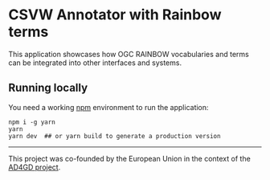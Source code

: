 # CSVW Annotator with Rainbow terms

This application showcases how OGC RAINBOW vocabularies and terms can be integrated into other interfaces
and systems.

## Running locally

You need a working [npm](https://npmjs.org) environment to run the application:

```
npm i -g yarn
yarn
yarn dev  ## or yarn build to generate a production version
```

***

This project was co-founded by the European Union in the context of the [AD4GD project](https://ad4gd.eu/).
